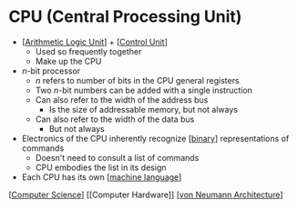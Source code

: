 # CPU (Central Processing Unit)

- [[Arithmetic Logic Unit]] + [[Control Unit]]
  - Used so frequently together
  - Make up the CPU
- _n_-bit processor 
  - _n_ refers to number of bits in the CPU general registers
  - Two _n_-bit numbers can be added with a single instruction
  - Can also refer to the width of the address bus
    - Is the size of addressable memory, but not always
  - Can also refer to the width of the data bus
    - But not always
- Electronics of the CPU inherently recognize [[binary]] representations of commands
  - Doesn't need to consult a list of commands
  - CPU embodies the list in its design
- Each CPU has its own [[machine language]]

[[Computer Science]] [[Computer Hardware]] [[von Neumann Architecture]]

[//begin]: # "Autogenerated link references for markdown compatibility"
[Arithmetic Logic Unit]: arithmetic-logic-unit "Arithmetic Logic Unit"
[Control Unit]: control-unit "Control Unit"
[binary]: binary "Binary"
[machine language]: machine-language "Machine Language"
[Computer Science]: computer-science "Computer Science"
[von Neumann Architecture]: von-neumann-architecture "von Neumann Architecture"
[//end]: # "Autogenerated link references"